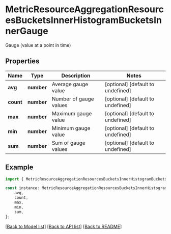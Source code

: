 # MetricResourceAggregationResourcesBucketsInnerHistogramBucketsInnerGauge

Gauge (value at a point in time)

## Properties

Name | Type | Description | Notes
------------ | ------------- | ------------- | -------------
**avg** | **number** | Average gauge value | [optional] [default to undefined]
**count** | **number** | Number of gauge values | [optional] [default to undefined]
**max** | **number** | Maximum gauge value | [optional] [default to undefined]
**min** | **number** | Minimum gauge value | [optional] [default to undefined]
**sum** | **number** | Sum of gauge values | [optional] [default to undefined]

## Example

```typescript
import { MetricResourceAggregationResourcesBucketsInnerHistogramBucketsInnerGauge } from '@qernal/chaos-client';

const instance: MetricResourceAggregationResourcesBucketsInnerHistogramBucketsInnerGauge = {
    avg,
    count,
    max,
    min,
    sum,
};
```

[[Back to Model list]](../README.md#documentation-for-models) [[Back to API list]](../README.md#documentation-for-api-endpoints) [[Back to README]](../README.md)
